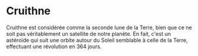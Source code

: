 # Cruithne

Cruithne est considérée comme la seconde lune de la Terre, bien que ce ne soit
pas véritablement un satellite de notre planète. En fait, c'est un astéroïde qui
suit une orbite autour du Soleil semblable à celle de la Terre, effectuant une
révolution en 364 jours.
